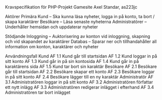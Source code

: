 Kravspecifikation för PHP-Projekt Gamesite
Axel Standar, as223jc

Aktörer
Primära
Kund – Ska kunna läsa nyheter, logga in på konto, ta bort / skapa karaktärer
Besökare – Läsa senaste nyheterna
Administratörer – Underhåller hemsidan och uppdaterar nyheter

Stödjande
Inloggning – Auktorisering av konton vid inloggning, skapning och vid skapandet av karaktärer
Databas – Sparar ner och tillhandahåller all information om konton, karaktärer och nyheter

Användningsfall
Kund
AF 1.1 Kund går till startsidan
AF 1.2 Kund loggar in på sitt konto
AF 1.3 Kund går in på sin kontosida
AF 1.4 Kund går in på karaktärens sida
AF 1.5 Kund tar bort sin karaktär
Besökare
AF 2.1 Besökare går till startsidan
AF 2.2 Besökare skapar ett konto
AF 2.3 Besökare loggar in på sitt konto
AF 2.4 Besökare lägger till en ny karaktär
Administratör
AF 3.1 Administratören loggar in på sitt konto
AF 3.2 Administratören författar ett nytt inlägg
AF 3.3 Administratören redigerar inlägget i efterhand
AF 3.4 Administratören tar bort inlägget
